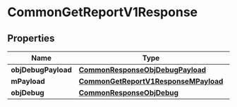 
# CommonGetReportV1Response

## Properties
Name | Type | Description | Notes
------------ | ------------- | ------------- | -------------
**objDebugPayload** | [**CommonResponseObjDebugPayload**](CommonResponseObjDebugPayload.md) |  | 
**mPayload** | [**CommonGetReportV1ResponseMPayload**](CommonGetReportV1ResponseMPayload.md) |  | 
**objDebug** | [**CommonResponseObjDebug**](CommonResponseObjDebug.md) |  |  [optional]



